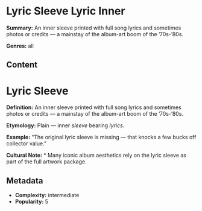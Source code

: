 # Lyric Sleeve Lyric Inner

**Summary:** An inner sleeve printed with full song lyrics and sometimes photos or credits — a mainstay of the album-art boom of the ’70s-’80s.

**Genres:** all

## Content

# Lyric Sleeve

**Definition:** An inner sleeve printed with full song lyrics and sometimes photos or credits — a mainstay of the album-art boom of the ’70s-’80s.

**Etymology:** Plain — inner *sleeve* bearing *lyrics.*

**Example:** “The original lyric sleeve is missing — that knocks a few bucks off collector value.”

**Cultural Note:** * Many iconic album aesthetics rely on the lyric sleeve as part of the full artwork package.

## Metadata

- **Complexity:** intermediate
- **Popularity:** 5
